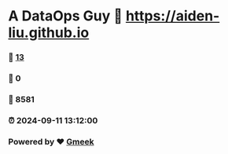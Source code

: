 # A DataOps Guy :link: https://aiden-liu.github.io 
### :page_facing_up: [13](https://aiden-liu.github.io/tag.html) 
### :speech_balloon: 0 
### :hibiscus: 8581 
### :alarm_clock: 2024-09-11 13:12:00 
### Powered by :heart: [Gmeek](https://github.com/Meekdai/Gmeek)
